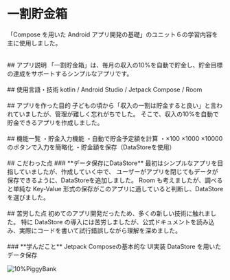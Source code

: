 # 一割貯金箱
「Compose を用いた Android アプリ開発の基礎」のユニット６の学習内容を主に使用しました。
<br>  

<br>  
## アプリ説明
「一割貯金箱」は、毎月の収入の10%を自動で貯金し、貯金目標の達成をサポートするシンプルなアプリです。
<br>  

<br>  
## 使用言語・技術
kotlin / Android Studio / Jetpack Compose / Room
<br>  

<br>
## アプリを作った目的
子どもの頃から「収入の一割は貯金すると良い」と言われていましたが、管理が難しく忘れがちでした。
そこで、収入の10%を自動で貯金できるアプリを作成しました。
<br>  

<br>
## 機能一覧
・貯金入力機能
・自動で貯金予定額を計算
・×100 ×1000 ×10000 のボタンで入力を簡略化
・貯金額を保存（DataStoreを使用）
<br>  

<br>
## こだわった点
### **データ保存にDataStore**
最初はシンプルなアプリを目指していましたが、作成していく中で、
ユーザーがアプリを閉じてもデータが保存できるように、DataStoreを追加しました。
Room も考えましたが、調べると単純な Key-Value 形式の保存がこのアプリに適していると判断し、DataStoreを選びました。
<br>  

<br>
## 苦労した点
初めてのアプリ開発だったため、多くの新しい技術に触れました。
特に DataStore の導入には苦労しましたが、公式ドキュメントを読み込み、実際にコードを書いて試行錯誤しながら理解を深めました。
<br>  

<br>
### **学んだこと**
Jetpack Composeの基本的な UI実装
DataStore を用いたデータ保存
<br>  


![10%PiggyBank](https://github.com/user-attachments/assets/daa4b65f-d83c-4b6b-ae61-f4fc27785ed1)

